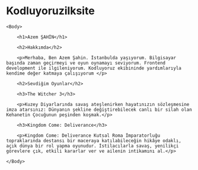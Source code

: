 # Kodluyoruzilksite


<html lang="tr">
    <head>
        <title>Azem Şahin</title>
    </head>
    
    <Body>
    
        <h1>Azem ŞAHİN</h1>
               
        <h2>Hakkımda</h2>
        
        <p>Merhaba, Ben Azem Şahin. İstanbulda yaşıyorum. Bilgisayar başında zaman geçirmeyi ve oyun oynamayı seviyorum. Frontend development ile ilgileniyorum. Kodluyoruz ekibininde yardımlarıyla kendime değer katmaya çalışıyorum </p>
        
        <h2>Sevdiğim Oyunlar</h2>
        
        <h3>The Witcher 3</h3>
        
        <p>Kuzey Diyarlarında savaş ateşlenirken hayatınızın sözleşmesine imza atarsınız: Dünyanın şekline değiştirebilecek canlı bir silah olan Kehanetin Çocuğunun peşinden koşmak.</p>
        
        <h3>Kingdom Come: Deliverance</h3>
        
        <p>Kingdom Come: Deliverance Kutsal Roma İmparatorluğu topraklarında destansı bir maceraya katılabileceğin hikâye odaklı, açık dünya bir rol yapma oyunudur. İstilacılarla savaş, yenilikçi görevlere çık, etkili kararlar ver ve ailenin intikamını al.</p>
        
    </Body>
</html>

